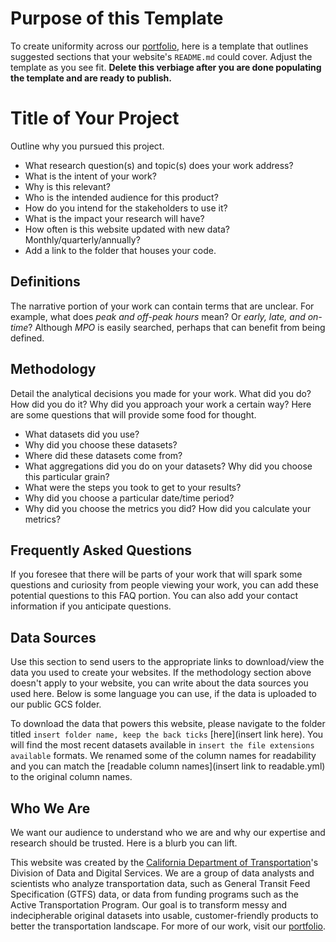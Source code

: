 # Purpose of this Template
To create uniformity across our [portfolio](https://analysis.calitp.org/), here is a template that outlines suggested sections that your website's `README.md` could cover. Adjust the template as you see fit. <b>Delete this verbiage after you are done populating the template and are ready to publish.</b> 

# Title of Your Project
Outline why you pursued this project.
* What research question(s) and topic(s) does your work address? 
* What is the intent of your work? 
* Why is this relevant?
* Who is the intended audience for this product? 
* How do you intend for the stakeholders to use it? 
* What is the impact your research will have?
* How often is this website updated with new data? Monthly/quarterly/annually? 
* Add a link to the folder that houses your code. 

## Definitions
The narrative portion of your work can contain terms that are unclear. For example, what does <i>peak and off-peak hours</i> mean? Or <i>early, late, and on-time</i>? Although <i>MPO</i> is easily searched, perhaps that can benefit from being defined.

## Methodology
Detail the analytical decisions you made for your work. What did you do? How did you do it? Why did you approach your work a certain way? Here are some questions that will provide some food for thought. 
    
* What datasets did you use? 
* Why did you choose these datasets? 
* Where did these datasets come from? 
* What aggregations did you do on your datasets? Why did you choose this particular grain? 
* What were the steps you took to get to your results?
* Why did you choose a particular date/time period? 
* Why did you choose the metrics you did? How did you calculate your metrics? 

## Frequently Asked Questions
If you foresee that there will be parts of your work that will spark some questions and curiosity from people viewing your work, you can add these potential questions to this FAQ portion. You can also add your contact information if you anticipate questions. 
    
## Data Sources
Use this section to send users to the appropriate links to download/view the data you used to create your websites. If the methodology section above doesn't apply to your website, you can write about the data sources you used here. Below is some language you can use, if the data is uploaded to our public GCS folder. 

To download the data that powers this website, please navigate to the folder titled `insert folder name, keep the back ticks` [here](insert link here). You will find the most recent datasets available in `insert the file extensions available` formats. We renamed some of the column names for readability and you can match the [readable column names](insert link to readable.yml) to the original column names. 

## Who We Are
We want our audience to understand who we are and why our expertise and research should be trusted. Here is a blurb you can lift. 

This website was created by the [California Department of Transportation](https://dot.ca.gov/)'s Division of Data and Digital Services. We are a group of data analysts and scientists who analyze transportation data, such as General Transit Feed Specification (GTFS) data, or data from funding programs such as the Active Transportation Program. Our goal is to transform messy and indecipherable original datasets into usable, customer-friendly products to better the transportation landscape. For more of our work, visit our [portfolio](https://analysis.calitp.org/).
